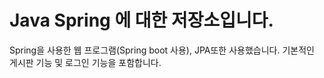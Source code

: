 # Java Spring 에 대한 저장소입니다.

Spring을 사용한 웹 프로그램(Spring boot 사용), JPA또한 사용했습니다.
기본적인 게시판 기능 및 로그인 기능을 포함합니다. 
